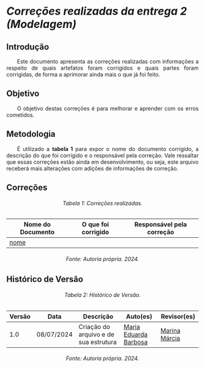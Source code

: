 # ***Correções realizadas da entrega 2 (Modelagem)***

## **Introdução**
<p align="justify">
&emsp;&emsp;Este documento apresenta as correções realizadas com informações a respeito de quais artefatos foram corrigidos e quais partes foram corrigidas, de forma a aprimorar ainda mais o que já foi feito.
</p>

## **Objetivo**
<p align="justify">
&emsp;&emsp;O objetivo destas correções é para melhorar e aprender com os erros cometidos.


## **Metodologia**
<p align="justify">
&emsp;&emsp;É utilizado a <b>tabela 1</b> para expor o nome do documento corrigido, a descrição do que foi corrigido e o responsável pela correção. Vale ressaltar que essas correções estão ainda em desenvolvimento, ou seja, este arquivo receberá mais alterações com adições de informações de correção.

## **Correções**

<h6 align="center">Tabela 1: Correções realizadas.</h6>
<div align="center">

| Nome do Documento | O que foi corrigido | Responsável pela correção |
| ----------- | -------- | ----------- | 
| [nome](link) |  |  |

</div>
<h6 align="center">Fonte: Autoria própria. 2024.</h6>


## **Histórico de Versão**

<h6 align="center">Tabela 2: Histórico de Versão.</h6>
<div align="center">

| Versão | Data       | Descrição                                                                                                      | Auto(es)                                          | Revisor(es)                                          |
| ------ | ---------- | -------------------------------------------------------------------------------------------------------------- | -------------------------------------------------- | ---------------------------------------------------- |
| 1.0    | 08/07/2024 | Criação do arquivo e de sua estrutura    | [Maria Eduarda Barbosa](https://github.com/Madu01) | [Marina Márcia](https://github.com/The-Boss-Nina)    |

</div>
<h6 align="center">Fonte: Autoria própria. 2024.</h6>
